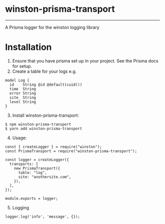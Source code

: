 # winston-prisma-transport

---

A Prisma logger for the winston logging library

# Installation

1. Ensure that you have prisma set up in your project. See the Prisma docs for setup.
2. Create a table for your logs e.g.

```
model Log {
  id    String @id @default(cuid())
  time  String
  error String
  site  String
  level String
}
```

3. Install winston-prisma-transport:

```
$ npm winston-prisma-transport
$ yarn add winston-prisma-transport
```

4. Usage:

```
const { createLogger } = require("winston");
const PrismaTransport = require("winston-prisma-transport");

const logger = createLogger({
  transports: [
    new PrismaTransport({
      table: "log",
      site: "anothersite.com",
    }),
  ],
});

module.exports = logger;

```

5. Logging

```
logger.log('info', 'message', {});
```
